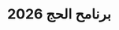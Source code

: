 ---
title: "برنامح الحج 2026"
description: ""
image: "https://i.imgur.com/Y4dwqKx.png"
price: " ابتداءا من 000 74 درهم"
duration: "-"
features:
  - فندق 4 نجوم و 5 نجوم
  - "المرافقين"
  - "التنقل عبر باصات مكيفة و مريحة"
  - "الدعم النفسي و المتابعة الطبية الدورية"
  - "خدمات الإطعام"
type: 'hajj'
pdfUrl: "https://drive.google.com/file/d/1RAXtJ6udYLLGGxyNiXUWzbjtPS3m9u8l/view?usp=sharing"
availabilityNote: "Valable jusqu'au Hajj prochain"

---